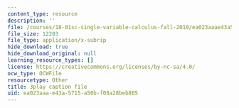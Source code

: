 ```yaml
---
content_type: resource
description: ''
file: /courses/18-01sc-single-variable-calculus-fall-2010/ea023aaae43a5715a50bf08a28beb885_WHWyW5DIVSU.vtt
file_size: 12203
file_type: application/x-subrip
hide_download: true
hide_download_original: null
learning_resource_types: []
license: https://creativecommons.org/licenses/by-nc-sa/4.0/
ocw_type: OCWFile
resourcetype: Other
title: 3play caption file
uid: ea023aaa-e43a-5715-a50b-f08a28beb885
---
```

